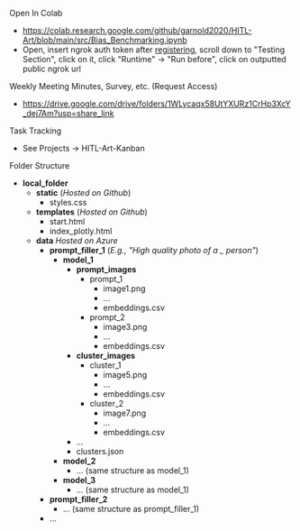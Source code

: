 Open In Colab
  - https://colab.research.google.com/github/garnold2020/HITL-Art/blob/main/src/Bias_Benchmarking.ipynb
  - Open, insert ngrok auth token after [registering](https://dashboard.ngrok.com/login), scroll down to "Testing Section", click on it, click "Runtime" -> "Run before", click on outputted public ngrok url
    
Weekly Meeting Minutes, Survey, etc. (Request Access)
  - https://drive.google.com/drive/folders/1WLycaqx58UtYXURz1CrHp3XcY_dej7Am?usp=share_link

Task Tracking
  - See Projects -> HITL-Art-Kanban

Folder Structure
- **local_folder**
  - **static** (*Hosted on Github*)
    - styles.css
  - **templates** (*Hosted on Github*)
    - start.html
    - index_plotly.html
  - **data** *Hosted on Azure*
    - **prompt_filler_1** (*E.g., "High quality photo of a \_ person"*)
      - **model_1**
        - **prompt_images**
          - prompt_1
            - image1.png
            - ...
            - embeddings.csv
          - prompt_2
            - image3.png
            - ...
            - embeddings.csv
        - **cluster_images**
          - cluster_1
            - image5.png
            - ...
            - embeddings.csv
          - cluster_2
            - image7.png
            - ...
            - embeddings.csv
        - ...
        - clusters.json
      - **model_2**
        - ... (same structure as model_1)
      - **model_3**
        - ... (same structure as model_1)
    - **prompt_filler_2**
      - ... (same structure as prompt_filler_1)
    - ...
